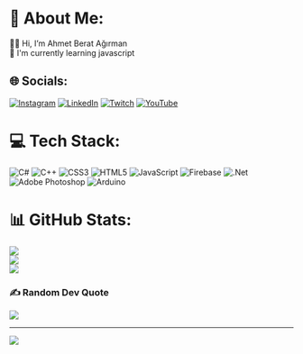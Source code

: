 # 💫 About Me:
🙋‍♂️ Hi, I’m Ahmet Berat Ağırman<br>🌱 I'm currently learning javascript


## 🌐 Socials:
[![Instagram](https://img.shields.io/badge/Instagram-%23E4405F.svg?logo=Instagram&logoColor=white)](https://instagram.com/ahmetberat25) [![LinkedIn](https://img.shields.io/badge/LinkedIn-%230077B5.svg?logo=linkedin&logoColor=white)](https://linkedin.com/in/ahmet-berat-ağirman-0989b8251) [![Twitch](https://img.shields.io/badge/Twitch-%239146FF.svg?logo=Twitch&logoColor=white)](https://twitch.tv/maraza__) [![YouTube](https://img.shields.io/badge/YouTube-%23FF0000.svg?logo=YouTube&logoColor=white)](https://youtube.com/@maraza8754) 

# 💻 Tech Stack:
![C#](https://img.shields.io/badge/c%23-%23239120.svg?style=for-the-badge&logo=c-sharp&logoColor=white) ![C++](https://img.shields.io/badge/c++-%2300599C.svg?style=for-the-badge&logo=c%2B%2B&logoColor=white) ![CSS3](https://img.shields.io/badge/css3-%231572B6.svg?style=for-the-badge&logo=css3&logoColor=white) ![HTML5](https://img.shields.io/badge/html5-%23E34F26.svg?style=for-the-badge&logo=html5&logoColor=white) ![JavaScript](https://img.shields.io/badge/javascript-%23323330.svg?style=for-the-badge&logo=javascript&logoColor=%23F7DF1E) ![Firebase](https://img.shields.io/badge/firebase-%23039BE5.svg?style=for-the-badge&logo=firebase) ![.Net](https://img.shields.io/badge/.NET-5C2D91?style=for-the-badge&logo=.net&logoColor=white) ![Adobe Photoshop](https://img.shields.io/badge/adobephotoshop-%2331A8FF.svg?style=for-the-badge&logo=adobephotoshop&logoColor=white) ![Arduino](https://img.shields.io/badge/-Arduino-00979D?style=for-the-badge&logo=Arduino&logoColor=white)
# 📊 GitHub Stats:
![](https://github-readme-stats.vercel.app/api?username=Maraza25&theme=bear&hide_border=false&include_all_commits=false&count_private=false)<br/>
![](https://github-readme-streak-stats.herokuapp.com/?user=Maraza25&theme=bear&hide_border=false)<br/>
![](https://github-readme-stats.vercel.app/api/top-langs/?username=Maraza25&theme=bear&hide_border=false&include_all_commits=false&count_private=false&layout=compact)

### ✍️ Random Dev Quote
![](https://quotes-github-readme.vercel.app/api?type=horizontal&theme=radical)



---
[![](https://visitcount.itsvg.in/api?id=Maraza25&icon=0&color=0)](https://visitcount.itsvg.in)

<!-- Proudly created with GPRM ( https://gprm.itsvg.in ) -->
